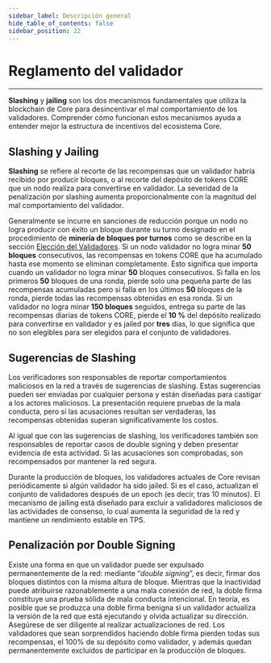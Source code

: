 ```yaml
---
sidebar_label: Descripción general
hide_table_of_contents: false
sidebar_position: 22
---
```


# Reglamento del validador

---

**Slashing** y **jailing** son los dos mecanismos fundamentales que utiliza la blockchain de Core para desincentivar el mal comportamiento de los validadores. Comprender cómo funcionan estos mecanismos ayuda a entender mejor la estructura de incentivos del ecosistema Core.

## Slashing y Jailing

**Slashing** se refiere al recorte de las recompensas que un validador habría recibido por producir bloques, o al recorte del depósito de tokens CORE que un nodo realiza para convertirse en validador. La severidad de la penalización por slashing aumenta proporcionalmente con la magnitud del mal comportamiento del validador.

Generalmente se incurre en sanciones de reducción porque un nodo no logra producir con éxito un bloque durante su turno designado en el procedimiento de **minería de bloques por turnos** como se describe en la sección [Elección del Validadores](../validator/validator-election.md). Si un nodo validador no logra minar **50 bloques** consecutivos, las recompensas en tokens CORE que ha acumulado hasta ese momento se eliminan completamente. Esto significa que importa cuando un validador no logra minar **50** bloques consecutivos. Si falla en los primeros **50** bloques de una ronda, pierde solo una pequeña parte de las recompensas acumuladas pero si falla en los últimos **50** bloques de la ronda, pierde todas las recompensas obtenidas en esa ronda. Si un validador no logra minar **150 bloques** seguidos, entrega su parte de las recompensas diarias de tokens CORE, pierde el **10 %** del depósito realizado para convertirse en validador y es jailed por **tres** días, lo que significa que no son elegibles para ser elegidos para el conjunto de validadores.

## Sugerencias de Slashing

Los verificadores son responsables de reportar comportamientos maliciosos en la red a través de sugerencias de slashing. Estas sugerencias pueden ser enviadas por cualquier persona y están diseñadas para castigar a los actores maliciosos. La presentación requiere pruebas de la mala conducta, pero si las acusaciones resultan ser verdaderas, las recompensas obtenidas superan significativamente los costos.

Al igual que con las sugerencias de slashing, los verificadores también son responsables de reportar casos de double signing y deben presentar evidencia de esta actividad. Si las acusaciones son comprobadas, son recompensados por mantener la red segura.

Durante la producción de bloques, los validadores actuales de Core revisan periódicamente si algún validador ha sido jailed. Si es el caso, actualizan el conjunto de validadores después de un epoch (es decir, tras 10 minutos). El mecanismo de jailing está diseñado para excluir a validadores maliciosos de las actividades de consenso, lo cual aumenta la seguridad de la red y mantiene un rendimiento estable en TPS.

## Penalización por Double Signing

Existe una forma en que un validador puede ser expulsado permanentemente de la red: mediante “_double signing_”, es decir, firmar dos bloques distintos con la misma altura de bloque. Mientras que la inactividad puede atribuirse razonablemente a una mala conexión de red, la doble firma constituye una prueba sólida de mala conducta intencional. En teoría, es posible que se produzca una doble firma benigna si un validador actualiza la versión de la red que está ejecutando y olvida actualizar su dirección. Asegúrese de ser diligente al realizar actualizaciones de red. Los validadores que sean sorprendidos haciendo doble firma pierden todas sus recompensas, el 100% de su depósito como validador, y además quedan permanentemente excluidos de participar en la producción de bloques.
